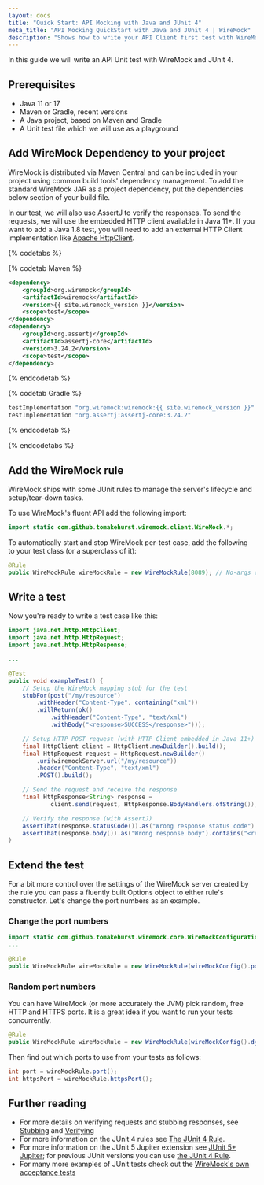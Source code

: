 ```yaml
---
layout: docs
title: "Quick Start: API Mocking with Java and JUnit 4"
meta_title: "API Mocking QuickStart with Java and JUnit 4 | WireMock" 
description: "Shows how to write your API Client first test with WireMock and JUnit"
---
```


In this guide we will write an API Unit test with WireMock and JUnit 4.

## Prerequisites

- Java 11 or 17
- Maven or Gradle, recent versions
- A Java project, based on Maven and Gradle
- A Unit test file which we will use as a playground

<!-- TODO: Would be nice to introduce an archetype or a clone-able demo repo -->

## Add WireMock Dependency to your project

WireMock is distributed via Maven Central and can be included in your project using common build tools' dependency management.
To add the standard WireMock JAR as a project dependency, put the dependencies below section of your build file.

In our test, we will also use AssertJ to verify the responses.
To send the requests, we will use the embedded HTTP client available in Java 11+.
If you want to add a Java 1.8 test, you will need to add an external HTTP Client implementation
like [Apache HttpClient](https://hc.apache.org/httpcomponents-client-5.2.x/#).

{% codetabs %}

{% codetab Maven %}

```xml
<dependency>
    <groupId>org.wiremock</groupId>
    <artifactId>wiremock</artifactId>
    <version>{{ site.wiremock_version }}</version>
    <scope>test</scope>
</dependency>
<dependency>
    <groupId>org.assertj</groupId>
    <artifactId>assertj-core</artifactId>
    <version>3.24.2</version>
    <scope>test</scope>
</dependency>
```

{% endcodetab %}

{% codetab Gradle %}

```groovy
testImplementation "org.wiremock:wiremock:{{ site.wiremock_version }}"
testImplementation "org.assertj:assertj-core:3.24.2"
```

{% endcodetab %}

{% endcodetabs %}

## Add the WireMock rule

WireMock ships with some JUnit rules to manage the server's lifecycle
and setup/tear-down tasks.

To use WireMock's fluent API add the following import:

```java
import static com.github.tomakehurst.wiremock.client.WireMock.*;
```

To automatically start and stop WireMock per-test case, add
the following to your test class (or a superclass of it):

```java
@Rule
public WireMockRule wireMockRule = new WireMockRule(8089); // No-args constructor defaults to port 8080
```

## Write a test

Now you're ready to write a test case like this:

```java
import java.net.http.HttpClient;
import java.net.http.HttpRequest;
import java.net.http.HttpResponse;

...

@Test
public void exampleTest() {
    // Setup the WireMock mapping stub for the test
    stubFor(post("/my/resource")
        .withHeader("Content-Type", containing("xml"))
        .willReturn(ok()
            .withHeader("Content-Type", "text/xml")
            .withBody("<response>SUCCESS</response>")));

    // Setup HTTP POST request (with HTTP Client embedded in Java 11+)
    final HttpClient client = HttpClient.newBuilder().build();
    final HttpRequest request = HttpRequest.newBuilder()
        .uri(wiremockServer.url("/my/resource"))
        .header("Content-Type", "text/xml")
        .POST().build();

    // Send the request and receive the response
    final HttpResponse<String> response =
            client.send(request, HttpResponse.BodyHandlers.ofString());

    // Verify the response (with AssertJ)
    assertThat(response.statusCode()).as("Wrong response status code").isEqualTo(200);
    assertThat(response.body()).as("Wrong response body").contains("<response>SUCCESS</response>");
}
```

## Extend the test

For a bit more control over the settings of the WireMock server created
by the rule you can pass a fluently built Options object to either rule's constructor.
Let's change the port numbers as an example.

### Change the port numbers

```java
import static com.github.tomakehurst.wiremock.core.WireMockConfiguration.wireMockConfig;
...

@Rule
public WireMockRule wireMockRule = new WireMockRule(wireMockConfig().port(8089).httpsPort(8443));
```

### Random port numbers

You can have WireMock (or more accurately the JVM) pick random, free
HTTP and HTTPS ports.
It is a great idea if you want to run your tests concurrently.

```java
@Rule
public WireMockRule wireMockRule = new WireMockRule(wireMockConfig().dynamicPort().dynamicHttpsPort());
```

Then find out which ports to use from your tests as follows:

```java
int port = wireMockRule.port();
int httpsPort = wireMockRule.httpsPort();
```

## Further reading

- For more details on verifying requests and stubbing responses, see [Stubbing](../../stubbing) and [Verifying](../../verifying/)
- For more information on the JUnit 4 rules see [The JUnit 4 Rule](../../junit-4/).
- For more information on the JUnit 5 Jupiter extension see [JUnit 5+ Jupiter](../../junit-jupiter/); for previous JUnit versions you can use [the JUnit 4 Rule](../../junit-extensions/).
- For many more examples of JUnit tests check out the
[WireMock's own acceptance tests](https://github.com/wiremock/wiremock/tree/master/src/test/java/com/github/tomakehurst/wiremock)
